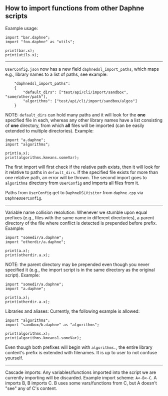 <!--
Copyright 2022 The DAPHNE Consortium

Licensed under the Apache License, Version 2.0 (the "License");
you may not use this file except in compliance with the License.
You may obtain a copy of the License at

    http://www.apache.org/licenses/LICENSE-2.0

Unless required by applicable law or agreed to in writing, software
distributed under the License is distributed on an "AS IS" BASIS,
WITHOUT WARRANTIES OR CONDITIONS OF ANY KIND, either express or implied.
See the License for the specific language governing permissions and
limitations under the License.
-->

## How to import functions from other Daphne scripts

Example usage:
```
import "bar.daphne";
import "foo.daphne" as "utils";

print(bar.x);
print(utils.x);
```
-------------------------------------

`UserConfig.json` now has a new field `daphnedsl_import_paths`, which maps e.g., library names to a list of paths, see example:
```
    "daphnedsl_import_paths": 
    {
        "default_dirs": ["test/api/cli/import/sandbox", "some/other/path"],
        "algorithms": ["test/api/cli/import/sandbox/algos"]
    }
```
NOTE: `default_dirs` can hold many paths and it will look for the **one** specified file in each, whereas any other library names have a list consisting of **one** directory,  from which **all** files will be imported (can be easily extended to multiple directories).
Example:
```
import "a.daphne";
import "algorithms";

print(a.x);
print(algorithms.kmeans.someVar);
```
The first import will first check if the relative path exists, then it will look for it relative to paths in `default_dirs`. If the specified file exists for more than one relative path, an error will be thrown.
The second import goes to `algorithms` directory from `UserConfig` and imports all files from it.

Paths from `UserConfig` get to `DaphneDSLVisitor` from `daphne.cpp` via `DaphneUserConfig`.

-----------------------------------
Variable name collision resolution:
Whenever we stumble upon equal prefixes (e.g., files with the same name in different directories), a parent directory of the file where conflict is detected is prepended before prefix.
Example:
```
import "somedir/a.daphne";
import "otherdir/a.daphne";

print(a.x);
print(otherdir.a.x);
```
NOTE: the parent directory may be prepended even though you never specified it (e.g., the import script is in the same directory as the original script).
Example:
```
import "somedir/a.daphne";
import "a.daphne";

print(a.x);
print(otherdir.a.x);
```

Libraries and aliases:
Currently, the following example is allowed:
```
import "algorithms";
import "sandbox/b.daphne" as "algorithms"; 

print(algorithms.x);
print(algorithms.kmeans1.someVar);
```
Even though both prefixes will begin with `algorithms.`, the entire library content's prefix is extended with filenames. It is up to user to not confuse yourself.

-----------------------------------
Cascade imports:
Any variables/functions imported into the script we are currently importing will be discarded.
Example import scheme: `A<-B<-C`. A imports B, B imports C. B uses some vars/functions from C, but A doesn't "see" any of C's content.
